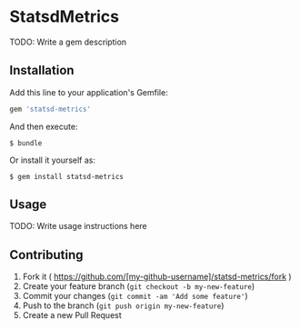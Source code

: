 # StatsdMetrics

TODO: Write a gem description

## Installation

Add this line to your application's Gemfile:

```ruby
gem 'statsd-metrics'
```

And then execute:

    $ bundle

Or install it yourself as:

    $ gem install statsd-metrics

## Usage

TODO: Write usage instructions here

## Contributing

1. Fork it ( https://github.com/[my-github-username]/statsd-metrics/fork )
2. Create your feature branch (`git checkout -b my-new-feature`)
3. Commit your changes (`git commit -am 'Add some feature'`)
4. Push to the branch (`git push origin my-new-feature`)
5. Create a new Pull Request
